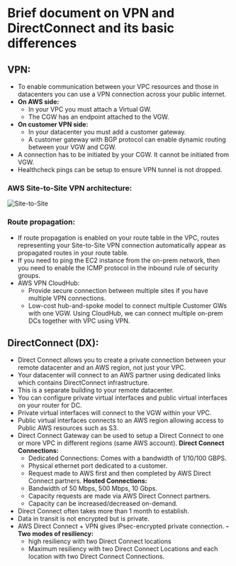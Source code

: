 # Brief document on VPN and DirectConnect and its basic differences

## VPN:
- To enable communication between your VPC resources and those in datacenters
  you can use a VPN connection across your public internet.
- **On AWS side:**
  - In your VPC you must attach a Virtual GW.
  - The CGW has an endpoint attached to the VGW.
- **On customer VPN side:**
  - In your datacenter you must add a customer gateway.
  - A customer gateway with BGP protocol can enable dynamic routing between your VGW and CGW.
- A connection has to be initiated by your CGW. It cannot be initiated from VGW.
- Healthcheck pings can be setup to ensure VPN tunnel is not dropped.

### AWS Site-to-Site VPN architecture:

![Site-to-Site](https://docs.aws.amazon.com/images/whitepapers/latest/aws-vpc-connectivity-options/images/aws-managed-vpn.png)

### Route propagation:

- If route propagation is enabled on your route table in the VPC, routes representing
  your Site-to-Site VPN connection automatically appear as propagated routes in
  your route table.
- If you need to ping the EC2 instance from the on-prem network, then you need to enable the
  ICMP protocol in the inbound rule of security groups.
- AWS VPN CloudHub:
  - Provide secure connection between multiple sites if you have multiple VPN connections.
  - Low-cost hub-and-spoke model to connect multiple Customer GWs with one VGW. Using CloudHub, we
    can connect multiple on-prem DCs together with VPC using VPN.


## DirectConnect (DX):
- Direct Connect allows you to create a private connection between your remote
  datacenter and an AWS region, not just your VPC.
- Your datacenter will connect to an AWS partner using dedicated links which contains
  DirectConnect infrastructure.
- This is a separate building to your remote datacenter.
- You can configure private virtual interfaces and public virtual interfaces
  on your router for DC.
- Private virtual interfaces will connect to the VGW within your VPC.
- Public virtual interfaces connects to an AWS region allowing access to Public
  AWS resources such as S3.
- Direct Connect Gateway can be used to setup a Direct Connect to one or more VPC in
  different regions (same AWS account).
**Direct Connect Connections:**
  - Dedicated Connections: Comes with a bandwidth of 1/10/100 GBPS.
  - Physical ethernet port dedicated to a customer.
  - Request made to AWS first and then completed by AWS Direct Connect partners.
**Hosted Connections:**
  - Bandwidth of 50 Mbps, 500 Mbps, 10 Gbps.
  - Capacity requests are made via AWS Direct Connect partners.
  - Capacity can be increased/decreased on-demand.
- Direct Connect often takes more than 1 month to establish.
- Data in transit is not encrypted but is private.
- AWS Direct Connect + VPN gives IPsec-encrypted private connection.
**- Two modes of resiliency:**
  - high resiliency with two Direct Connect locations
  - Maximum resiliency with two Direct Connect Locations and each location with two Direct Connect Connections.
